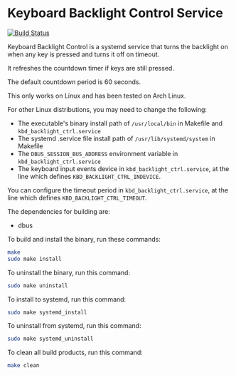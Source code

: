 Keyboard Backlight Control Service
==================================

[![Build Status](https://api.travis-ci.org/ruben2020/kbd_backlight_ctrl.svg)](https://travis-ci.org/ruben2020/kbd_backlight_ctrl)

Keyboard Backlight Control is a systemd service that turns the backlight on when any key is pressed and turns it off on timeout.

It refreshes the countdown timer if keys are still pressed.

The default countdown period is 60 seconds.

This only works on Linux and has been tested on Arch Linux.

For other Linux distributions, you may need to change the following:
* The executable's binary install path of `/usr/local/bin` in Makefile and `kbd_backlight_ctrl.service`
* The systemd .service file install path of `/usr/lib/systemd/system` in Makefile
* The `DBUS_SESSION_BUS_ADDRESS` environment variable in `kbd_backlight_ctrl.service`
* The keyboard input events device in `kbd_backlight_ctrl.service`, at the line which defines `KBD_BACKLIGHT_CTRL_INDEVICE`.

You can configure the timeout period in `kbd_backlight_ctrl.service`, at the line which defines `KBD_BACKLIGHT_CTRL_TIMEOUT`.

The dependencies for building are:
* dbus

To build and install the binary, run these commands:
```bash
make
sudo make install
```
To uninstall the binary, run this command:
```bash
sudo make uninstall
```

To install to systemd, run this command:
```bash
sudo make systemd_install
```

To uninstall from systemd, run this command:
```bash
sudo make systemd_uninstall
```

To clean all build products, run this command:
```bash
make clean
```

